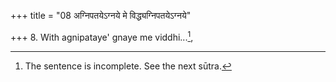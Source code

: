 +++
title = "08 अग्निपतयेऽग्नये मे विद्ध्यग्निपतयेऽग्नये"

+++
8. With agnipataye' gnaye me viddhi...[^1],  


[^1]: The sentence is incomplete. See the next sūtra.
